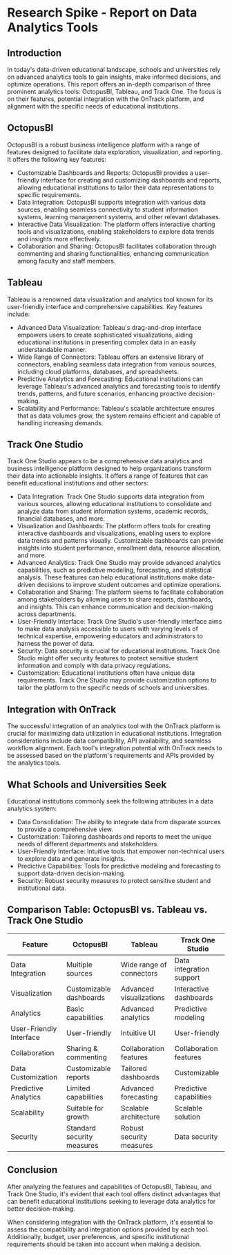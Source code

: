 # Research Spike - Report on Data Analytics Tools

## Introduction

In today's data-driven educational landscape, schools and universities rely on advanced analytics
tools to gain insights, make informed decisions, and optimize operations. This report offers an
in-depth comparison of three prominent analytics tools: OctopusBI, Tableau, and Track One. The focus
is on their features, potential integration with the OnTrack platform, and alignment with the
specific needs of educational institutions.

## OctopusBI

OctopusBI is a robust business intelligence platform with a range of features designed to facilitate
data exploration, visualization, and reporting. It offers the following key features:

- Customizable Dashboards and Reports: OctopusBI provides a user-friendly interface for creating and
  customizing dashboards and reports, allowing educational institutions to tailor their data
  representations to specific requirements.
- Data Integration: OctopusBI supports integration with various data sources, enabling seamless
  connectivity to student information systems, learning management systems, and other relevant
  databases.
- Interactive Data Visualization: The platform offers interactive charting tools and visualizations,
  enabling stakeholders to explore data trends and insights more effectively.
- Collaboration and Sharing: OctopusBI facilitates collaboration through commenting and sharing
  functionalities, enhancing communication among faculty and staff members.

## Tableau

Tableau is a renowned data visualization and analytics tool known for its user-friendly interface
and comprehensive capabilities. Key features include:

- Advanced Data Visualization: Tableau's drag-and-drop interface empowers users to create
  sophisticated visualizations, aiding educational institutions in presenting complex data in an
  easily understandable manner.
- Wide Range of Connectors: Tableau offers an extensive library of connectors, enabling seamless
  data integration from various sources, including cloud platforms, databases, and spreadsheets.
- Predictive Analytics and Forecasting: Educational institutions can leverage Tableau's advanced
  analytics and forecasting tools to identify trends, patterns, and future scenarios, enhancing
  proactive decision-making.
- Scalability and Performance: Tableau's scalable architecture ensures that as data volumes grow,
  the system remains efficient and capable of handling increasing demands.

## Track One Studio

Track One Studio appears to be a comprehensive data analytics and business intelligence platform
designed to help organizations transform their data into actionable insights. It offers a range of
features that can benefit educational institutions and other sectors:

- Data Integration: Track One Studio supports data integration from various sources, allowing
  educational institutions to consolidate and analyze data from student information systems,
  academic records, financial databases, and more.
- Visualization and Dashboards: The platform offers tools for creating interactive dashboards and
  visualizations, enabling users to explore data trends and patterns visually. Customizable
  dashboards can provide insights into student performance, enrollment data, resource allocation,
  and more.
- Advanced Analytics: Track One Studio may provide advanced analytics capabilities, such as
  predictive modeling, forecasting, and statistical analysis. These features can help educational
  institutions make data-driven decisions to improve student outcomes and optimize operations.
- Collaboration and Sharing: The platform seems to facilitate collaboration among stakeholders by
  allowing users to share reports, dashboards, and insights. This can enhance communication and
  decision-making across departments.
- User-Friendly Interface: Track One Studio's user-friendly interface aims to make data analysis
  accessible to users with varying levels of technical expertise, empowering educators and
  administrators to harness the power of data.
- Security: Data security is crucial for educational institutions. Track One Studio might offer
  security features to protect sensitive student information and comply with data privacy
  regulations.
- Customization: Educational institutions often have unique data requirements. Track One Studio may
  provide customization options to tailor the platform to the specific needs of schools and
  universities.

## Integration with OnTrack

The successful integration of an analytics tool with the OnTrack platform is crucial for maximizing
data utilization in educational institutions. Integration considerations include data compatibility,
API availability, and seamless workflow alignment. Each tool's integration potential with OnTrack
needs to be assessed based on the platform's requirements and APIs provided by the analytics tools.

## What Schools and Universities Seek

Educational institutions commonly seek the following attributes in a data analytics system:

- Data Consolidation: The ability to integrate data from disparate sources to provide a
  comprehensive view.
- Customization: Tailoring dashboards and reports to meet the unique needs of different departments
  and stakeholders.
- User-Friendly Interface: Intuitive tools that empower non-technical users to explore data and
  generate insights.
- Predictive Capabilities: Tools for predictive modeling and forecasting to support data-driven
  decision-making.
- Security: Robust security measures to protect sensitive student and institutional data.

## Comparison Table: OctopusBI vs. Tableau vs. Track One Studio

| **Feature**             | **OctopusBI**              | **Tableau**              | **Track One Studio**     |
| ----------------------- | -------------------------- | ------------------------ | ------------------------ |
| Data Integration        | Multiple sources           | Wide range of connectors | Data integration support |
| Visualization           | Customizable dashboards    | Advanced visualizations  | Interactive dashboards   |
| Analytics               | Basic capabilities         | Advanced analytics       | Predictive modeling      |
| User-Friendly Interface | User-friendly              | Intuitive UI             | User-friendly            |
| Collaboration           | Sharing & commenting       | Collaboration features   | Collaboration features   |
| Data Customization      | Customizable reports       | Tailored dashboards      | Customizable             |
| Predictive Analytics    | Limited capabilities       | Advanced forecasting     | Predictive capabilities  |
| Scalability             | Suitable for growth        | Scalable architecture    | Scalable solution        |
| Security                | Standard security measures | Robust security measures | Data security            |

## Conclusion

After analyzing the features and capabilities of OctopusBI, Tableau, and Track One Studio, it's
evident that each tool offers distinct advantages that can benefit educational institutions seeking
to leverage data analytics for better decision-making.

When considering integration with the OnTrack platform, it's essential to assess the compatibility
and integration options provided by each tool. Additionally, budget, user preferences, and specific
institutional requirements should be taken into account when making a decision.
